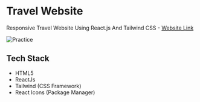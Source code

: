 # Travel Website

Responsive Travel Website Using React.js And Tailwind CSS - [Website Link](https://warm-empanada-7d8d94.netlify.app/)

![Practice](https://img.shields.io/badge/Practice-ReactJs/TailwindCSS-blue.svg)

## Tech Stack

- HTML5
- ReactJs
- Tailwind (CSS Framework)
- React Icons (Package Manager)



